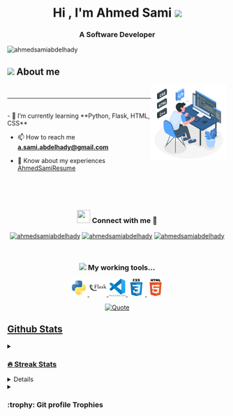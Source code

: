 <h1 align="center"><b>Hi , I'm Ahmed Sami </b><img src="https://media.giphy.com/media/vKhKsyEFVK4IuEKzWY/giphy.gif" width="35"></h1>
<h3 align="center">A Software Developer</h3>

<p align="left"> <img src="https://komarev.com/ghpvc/?username=ahmedsamiabdelhady&label=Profile%20views&color=0e75b6&style=flat" alt="ahmedsamiabdelhady" /> </p>

## <picture><img src = "https://media.giphy.com/media/f7omQNmgiyjj5sffvZ/giphy.gif" width = 50px></picture> **About me**

<img align="right" src="https://github.com/0xAbdulKhalid/0xAbdulKhalid/raw/main/assets/mdImages/programming.svg" width = 175px>
<br>
<hr>
<br>
- 🌱 I’m currently learning **Python, Flask, HTML, CSS**

- 📫 How to reach me **a.sami.abdelhady@gmail.com**

- 📄 Know about my experiences [AhmedSamiResume](https://drive.google.com/file/d/1ShOzjWo2bDkvUMEOYUbwDjhZFufpHHww/view?usp=drive_link)
<br>
<br>
<br>
<h3 align="center"><img src="https://media.giphy.com/media/iY8CRBdQXODJSCERIr/giphy.gif" width="30" height="30"> Connect with me 🤝</h3>
<p align="center">
<a href="https://twitter.com/ahmad_sami111" target="_blank"><img src="https://raw.githubusercontent.com/rahuldkjain/github-profile-readme-generator/master/src/images/icons/Social/twitter.svg" alt="ahmedsamiabdelhady" height="30" width="40" /></a>
<a href="https://www.linkedin.com/in/a-sami-abdelhady/" target="_blank"><img src="https://raw.githubusercontent.com/rahuldkjain/github-profile-readme-generator/master/src/images/icons/Social/linked-in-alt.svg" alt="ahmedsamiabdelhady" height="30" width="40" /></a>
<a href="https://www.facebook.com/Sami.9795" target="_blank"><img src="https://raw.githubusercontent.com/rahuldkjain/github-profile-readme-generator/master/src/images/icons/Social/facebook.svg" alt="ahmedsamiabdelhady
" height="30" width="40" /></a>
</p>
<br>
<h3 align="center"><img src="https://media.giphy.com/media/iY8CRBdQXODJSCERIr/giphy.gif" width="30px">&nbsp;My working tools...</h3>
<p align="center"> <a href="https://www.python.org/" target="_blank" rel="noreferrer"> <img src="https://raw.githubusercontent.com/devicons/devicon/master/icons/python/python-original.svg" alt="python" width="40" height="40"/> </a> <a href="https://flask.palletsprojects.com/en/2.3.x/" target="_blank" rel="noreferrer"> <img src="https://raw.githubusercontent.com/devicons/devicon/master/icons/flask/flask-original-wordmark.svg" alt="flask" width="40" height="40"/> </a> <a href="hhttps://code.visualstudio.com/" target="_blank" rel="noreferrer"> <img src="https://raw.githubusercontent.com/devicons/devicon/master/icons/vscode/vscode-original-wordmark.svg" alt="VScode" width="40" height="40"/> </a> <a href="https://www.w3schools.com/css/" target="_blank" rel="noreferrer"> <img src="https://raw.githubusercontent.com/devicons/devicon/master/icons/css3/css3-original-wordmark.svg" alt="css3" width="40" height="40"/> </a> <a href="https://www.w3.org/html/" target="_blank" rel="noreferrer"> <img src="https://raw.githubusercontent.com/devicons/devicon/master/icons/html5/html5-original-wordmark.svg" alt="html5" width="40" height="40"/> </a> </p>

<p align = "center">
	<a href="https://github.com/piyushsuthar/github-readme-quotes"> <img alt = "Quote" src="https://quotes-github-readme.vercel.app/api?type=horizontal&theme=tokyonight&animation=grow_out_in&quoteCategory=programming">
</p>

## </picture> Github Stats

<details><summary><h3> 🔥 Streak Stats</h3></summary>

----	

<p align="center"><img src="https://github-readme-streak-stats.herokuapp.com/?user=ahmedsamiabdelhady&theme=tokyonight_duo" alt="ahmedsamiabdelhady" /></p>

</details>
  
<details><summary><h3>💻 GitHub Profile Stats</h3></summary>

----
	
<p align="center">
    <a href="https://github.com/anuraghazra/github-readme-stats">
	    <img alt="ahmedsamiabdelhady's Github Stats" src="https://github-readme-stats.vercel.app/api?username=ahmedsamiabdelhady&show_icons=true&count_private=true&locale=en&theme=tokyonight&layout=compact" height="230px"/></a>
	  <img src="https://github-readme-stats.vercel.app/api/top-langs?username=ahmedsamiabdelhady&langs_count=10&show_icons=true&locale=en&theme=tokyonight" alt="ahmedsamiabdelhady" height="230px"/>
<br/>

  <b>Note:</b> Top languages is only a metric of the languages my public code consists of and doesn't reflect experience or skill level.
  </p>
</details>

<details><summary> <h3> :trophy: Git profile Trophies </h3></summary>

----
	
<p align="center"> <a href="https://github.com/ryo-ma/github-profile-trophy"><img src="https://github-profile-trophy.vercel.app/?username=ahmedsamiabdelhady&layout=compact&theme=tokyonight&column=4&margin-w=15&margin-h=15" alt="ahmedsamiabdelhady" /></a> </p>
	
</details>
